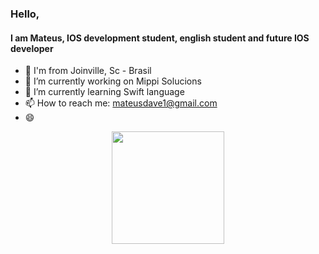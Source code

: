 ### Hello,
#### I am Mateus, IOS development student, english student and future IOS developer

- 📌 I'm from Joinville, Sc - Brasil
- 🔭 I’m currently working on Mippi Solucions
- 🌱 I’m currently learning Swift language
- 📫 How to reach me: mateusdave1@gmail.com
- 😄

<div align="center">
  <a href="https://github.com/MateusDave">
  <img height="180em" src="https://github-readme-stats.vercel.app/api?username=MateusDave&show_icons=true&theme=dracula&include_all_commits=true&count_private=true"/>
</div>
